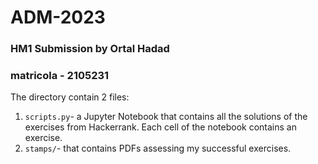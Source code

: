 # ADM-2023
### HM1 Submission by Ortal Hadad
### matricola - 2105231

The directory contain 2 files:
1. `scripts.py`- a Jupyter Notebook that contains all the solutions of the exercises from Hackerrank. Each cell of the notebook contains an exercise. 
2. `stamps/`- that contains PDFs assessing my successful exercises.


